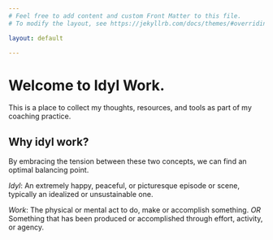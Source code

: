 ```yaml
---
# Feel free to add content and custom Front Matter to this file.
# To modify the layout, see https://jekyllrb.com/docs/themes/#overriding-theme-defaults

layout: default

---
```



# Welcome to Idyl Work. 

This is a place to collect my thoughts, resources, and tools as part of my coaching practice.

## Why idyl work?

By embracing the tension  between these two concepts, we can find an optimal balancing point.

*Idyl*: An extremely happy, peaceful, or picturesque episode or scene, typically an idealized or unsustainable one.

*Work*: 
The physical or mental act to do, make or accomplish something. *OR* Something that has been produced or accomplished through effort, activity, or agency.

